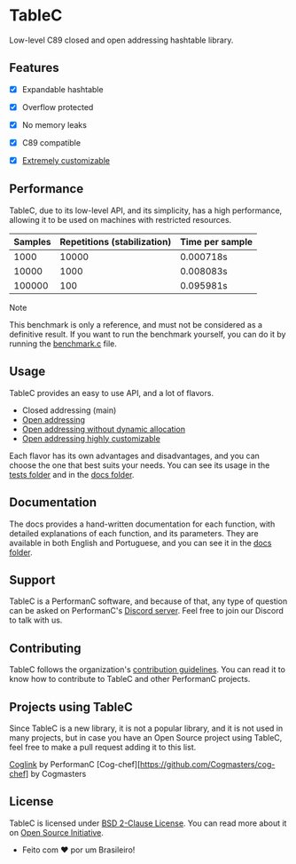 # TableC

Low-level C89 closed and open addressing hashtable library.

## Features

- [x] Expandable hashtable
- [x] Overflow protected
- [x] No memory leaks
- [x] C89 compatible
- [x] [Extremely customizable](https://github.com/PerformanC/TableC/tree/open-addressing-customizable)


## Performance

TableC, due to its low-level API, and its simplicity, has a high performance, allowing it to be used on machines with restricted resources.

| Samples | Repetitions (stabilization) | Time per sample |
| ------- | --------------------------- | --------------- |
| 1000    | 10000                       | 0.000718s       |
| 10000   | 1000                        | 0.008083s       |
| 100000  | 100                         | 0.095981s       |

> [!NOTE]
> This benchmark is only a reference, and must not be considered as a definitive result. If you want to run the benchmark yourself, you can do it by running the [benchmark.c](tests/benchmark.c) file.

## Usage

TableC provides an easy to use API, and a lot of flavors.

- Closed addressing (main)
- [Open addressing](https://github.com/PerformanC/TableC/tree/open-addressing)
- [Open addressing without dynamic allocation](https://github.com/PerformanC/TableC/tree/open-addressing-no-malloc)
- [Open addressing highly customizable](https://github.com/PerformanC/TableC/tree/open-addressing-customizable)

Each flavor has its own advantages and disadvantages, and you can choose the one that best suits your needs. You can see its usage in the [tests folder](tests/special_cases.c) and in the [docs folder](docs/en-us/about.md).

## Documentation

The docs provides a hand-written documentation for each function, with detailed explanations of each function, and its parameters. They are available in both English and Portuguese, and you can see it in the [docs folder](docs/).

## Support

TableC is a PerformanC software, and because of that, any type of question can be asked on PerformanC's [Discord server](https://discord.gg/uPveNfTuCJ). Feel free to join our Discord to talk with us.

## Contributing

TableC follows the organization's [contribution guidelines](https://github.com/PerformanC/contributing). You can read it to know how to contribute to TableC and other PerformanC projects.

## Projects using TableC

Since TableC is a new library, it is not a popular library, and it is not used in many projects, but in case you have an Open Source project using TableC, feel free to make a pull request adding it to this list.

[Coglink](https://github.com/PerformanC/Coglink) by PerformanC
[Cog-chef][https://github.com/Cogmasters/cog-chef] by Cogmasters

## License

TableC is licensed under [BSD 2-Clause License](LICENSE). You can read more about it on [Open Source Initiative](https://opensource.org/licenses/BSD-2-Clause).

- Feito com :heart: por um Brasileiro!
